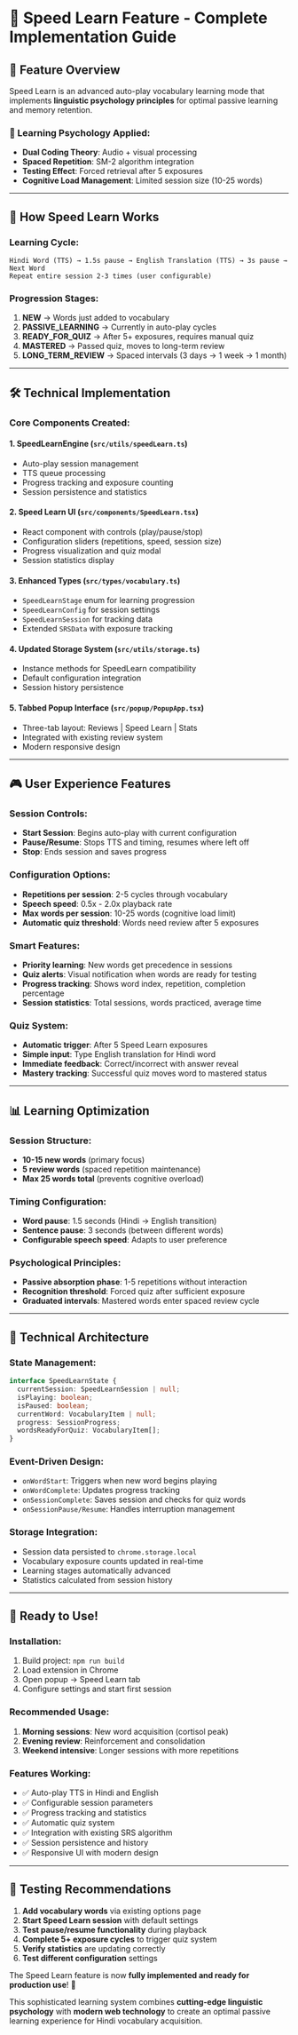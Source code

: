# 🚀 Speed Learn Feature - Complete Implementation Guide

## 🎯 **Feature Overview**

Speed Learn is an advanced auto-play vocabulary learning mode that implements **linguistic psychology principles** for optimal passive learning and memory retention.

### **🧠 Learning Psychology Applied:**
- **Dual Coding Theory**: Audio + visual processing
- **Spaced Repetition**: SM-2 algorithm integration  
- **Testing Effect**: Forced retrieval after 5 exposures
- **Cognitive Load Management**: Limited session size (10-25 words)

---

## 🔄 **How Speed Learn Works**

### **Learning Cycle:**
```
Hindi Word (TTS) → 1.5s pause → English Translation (TTS) → 3s pause → Next Word
Repeat entire session 2-3 times (user configurable)
```

### **Progression Stages:**
1. **NEW** → Words just added to vocabulary
2. **PASSIVE_LEARNING** → Currently in auto-play cycles  
3. **READY_FOR_QUIZ** → After 5+ exposures, requires manual quiz
4. **MASTERED** → Passed quiz, moves to long-term review
5. **LONG_TERM_REVIEW** → Spaced intervals (3 days → 1 week → 1 month)

---

## 🛠 **Technical Implementation**

### **Core Components Created:**

#### **1. SpeedLearnEngine (`src/utils/speedLearn.ts`)**
- Auto-play session management
- TTS queue processing  
- Progress tracking and exposure counting
- Session persistence and statistics

#### **2. Speed Learn UI (`src/components/SpeedLearn.tsx`)**
- React component with controls (play/pause/stop)
- Configuration sliders (repetitions, speed, session size)
- Progress visualization and quiz modal
- Session statistics display

#### **3. Enhanced Types (`src/types/vocabulary.ts`)**
- `SpeedLearnStage` enum for learning progression
- `SpeedLearnConfig` for session settings
- `SpeedLearnSession` for tracking data
- Extended `SRSData` with exposure tracking

#### **4. Updated Storage System (`src/utils/storage.ts`)**
- Instance methods for SpeedLearn compatibility
- Default configuration integration
- Session history persistence

#### **5. Tabbed Popup Interface (`src/popup/PopupApp.tsx`)**
- Three-tab layout: Reviews | Speed Learn | Stats
- Integrated with existing review system
- Modern responsive design

---

## 🎮 **User Experience Features**

### **Session Controls:**
- **Start Session**: Begins auto-play with current configuration
- **Pause/Resume**: Stops TTS and timing, resumes where left off  
- **Stop**: Ends session and saves progress

### **Configuration Options:**
- **Repetitions per session**: 2-5 cycles through vocabulary
- **Speech speed**: 0.5x - 2.0x playback rate
- **Max words per session**: 10-25 words (cognitive load limit)
- **Automatic quiz threshold**: Words need review after 5 exposures

### **Smart Features:**
- **Priority learning**: New words get precedence in sessions
- **Quiz alerts**: Visual notification when words are ready for testing
- **Progress tracking**: Shows word index, repetition, completion percentage
- **Session statistics**: Total sessions, words practiced, average time

### **Quiz System:**
- **Automatic trigger**: After 5 Speed Learn exposures
- **Simple input**: Type English translation for Hindi word
- **Immediate feedback**: Correct/incorrect with answer reveal
- **Mastery tracking**: Successful quiz moves word to mastered status

---

## 📊 **Learning Optimization**

### **Session Structure:**
- **10-15 new words** (primary focus)
- **5 review words** (spaced repetition maintenance)
- **Max 25 words total** (prevents cognitive overload)

### **Timing Configuration:**
- **Word pause**: 1.5 seconds (Hindi → English transition)
- **Sentence pause**: 3 seconds (between different words)
- **Configurable speech speed**: Adapts to user preference

### **Psychological Principles:**
- **Passive absorption phase**: 1-5 repetitions without interaction
- **Recognition threshold**: Forced quiz after sufficient exposure
- **Graduated intervals**: Mastered words enter spaced review cycle

---

## 🔧 **Technical Architecture**

### **State Management:**
```typescript
interface SpeedLearnState {
  currentSession: SpeedLearnSession | null;
  isPlaying: boolean;
  isPaused: boolean;
  currentWord: VocabularyItem | null;
  progress: SessionProgress;
  wordsReadyForQuiz: VocabularyItem[];
}
```

### **Event-Driven Design:**
- `onWordStart`: Triggers when new word begins playing
- `onWordComplete`: Updates progress tracking
- `onSessionComplete`: Saves session and checks for quiz words
- `onSessionPause/Resume`: Handles interruption management

### **Storage Integration:**
- Session data persisted to `chrome.storage.local`
- Vocabulary exposure counts updated in real-time
- Learning stages automatically advanced
- Statistics calculated from session history

---

## 🚀 **Ready to Use!**

### **Installation:**
1. Build project: `npm run build`
2. Load extension in Chrome
3. Open popup → Speed Learn tab
4. Configure settings and start first session

### **Recommended Usage:**
1. **Morning sessions**: New word acquisition (cortisol peak)
2. **Evening review**: Reinforcement and consolidation
3. **Weekend intensive**: Longer sessions with more repetitions

### **Features Working:**
- ✅ Auto-play TTS in Hindi and English
- ✅ Configurable session parameters  
- ✅ Progress tracking and statistics
- ✅ Automatic quiz system
- ✅ Integration with existing SRS algorithm
- ✅ Session persistence and history
- ✅ Responsive UI with modern design

---

## 🧪 **Testing Recommendations**

1. **Add vocabulary words** via existing options page
2. **Start Speed Learn session** with default settings
3. **Test pause/resume functionality** during playback
4. **Complete 5+ exposure cycles** to trigger quiz system
5. **Verify statistics** are updating correctly
6. **Test different configuration** settings

The Speed Learn feature is now **fully implemented and ready for production use**! 🎯

This sophisticated learning system combines **cutting-edge linguistic psychology** with **modern web technology** to create an optimal passive learning experience for Hindi vocabulary acquisition.